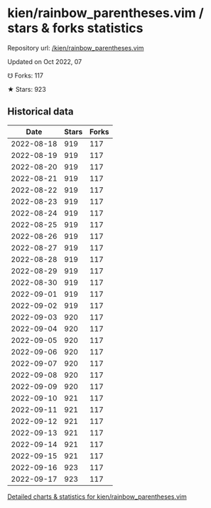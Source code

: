 # kien/rainbow_parentheses.vim / stars & forks statistics

Repository url: [/kien/rainbow_parentheses.vim](https://github.com/kien/rainbow_parentheses.vim)

Updated on Oct 2022, 07

☋ Forks: 117

★ Stars: 923

## Historical data
| Date | Stars | Forks |
|------|-------|-------|
| 2022-08-18 | 919 | 117 | 
| 2022-08-19 | 919 | 117 | 
| 2022-08-20 | 919 | 117 | 
| 2022-08-21 | 919 | 117 | 
| 2022-08-22 | 919 | 117 | 
| 2022-08-23 | 919 | 117 | 
| 2022-08-24 | 919 | 117 | 
| 2022-08-25 | 919 | 117 | 
| 2022-08-26 | 919 | 117 | 
| 2022-08-27 | 919 | 117 | 
| 2022-08-28 | 919 | 117 | 
| 2022-08-29 | 919 | 117 | 
| 2022-08-30 | 919 | 117 | 
| 2022-09-01 | 919 | 117 | 
| 2022-09-02 | 919 | 117 | 
| 2022-09-03 | 920 | 117 | 
| 2022-09-04 | 920 | 117 | 
| 2022-09-05 | 920 | 117 | 
| 2022-09-06 | 920 | 117 | 
| 2022-09-07 | 920 | 117 | 
| 2022-09-08 | 920 | 117 | 
| 2022-09-09 | 920 | 117 | 
| 2022-09-10 | 921 | 117 | 
| 2022-09-11 | 921 | 117 | 
| 2022-09-12 | 921 | 117 | 
| 2022-09-13 | 921 | 117 | 
| 2022-09-14 | 921 | 117 | 
| 2022-09-15 | 921 | 117 | 
| 2022-09-16 | 923 | 117 | 
| 2022-09-17 | 923 | 117 | 


[Detailed charts & statistics for kien/rainbow_parentheses.vim](https://reviewgithub.com/rep/kien/rainbow_parentheses.vim)
